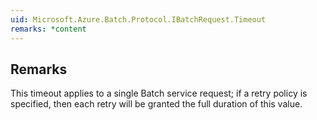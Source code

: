 ```yaml
---  
uid: Microsoft.Azure.Batch.Protocol.IBatchRequest.Timeout  
remarks: *content  
---  
```

  
## Remarks  
 This timeout applies to a single Batch service request; if a retry policy is specified, then each retry will be granted the             full duration of this value.